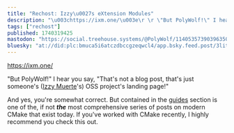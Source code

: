 ```yaml
---
title: "Rechost: Izzy\u0027s eXtension Modules"
description: "\u003chttps://ixm.one/\u003e\r \r \"But PolyWolf!\" I hear you say, \"That\u0027s not a blog post, that\u0027s just someone\u0027s ([Izzy Muerte](https://izzys.casa/)\u0027..."
tags: ["rechost"]
published: 1740319425
mastodon: "https://social.treehouse.systems/@PolyWolf/114053573903963502"
bluesky: "at://did:plc:bmuca5i6atczdbccgzeqwcl4/app.bsky.feed.post/3litysn5rcs2n"
---
```


<https://ixm.one/>

"But PolyWolf!" I hear you say, "That's not a blog post, that's just someone's ([Izzy Muerte](https://izzys.casa/)'s) OSS project's landing page!"

And yes, you're somewhat correct. But contained in the [guides](https://ixm.one/guides/installation) section is one of the, if not _**the**_ most comprehensive series of posts on modern CMake that exist today. If you've worked with CMake recently, I highly recommend you check this out.